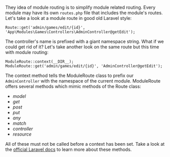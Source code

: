 They idea of module routing is to simplify module related routing. Every module may have its own `routes.php` file that includes the module's routes. Let's take a look at a module route in good old Laravel style:

    Route::get('admin/games/edit/{id}', 'App\Modules\Games\Controllers\AdminController@getEdit');

The controller's name is prefixed with a giant namespace string. What if we could get rid of it? Let's take another look on the same route but this time with module routing:

    ModuleRoute::context(__DIR__);
    ModuleRoute::get('admin/games/edit/{id}', 'AdminController@getEdit');

The context method tells the ModuleRoute class to prefix our `AdminController` with the namespace of the current module. ModuleRoute offers several methods which mimic methods of the Route class:

* *model*
* *get*
* *post*
* *put*
* *any*
* *match*
* *controller*
* *resource*

All of these must not be called before a context has been set. Take a look at the [official Laravel docs](http://laravel.com/docs/routing) to learn more about these methods.